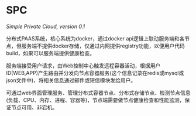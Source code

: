 # SPC
*Simple Private Cloud, version 0.1*

分布式PAAS系统，核心系统为docker，通过docker api逻辑上联动服务端和各节点，但服务端不提供docker存储，仅通过内网提供registry功能，以便用户代码build，如果可以服务端提供健康检查。

服务端接受用户请求，由Web控制中心触发远程容器活动，根据用户ID(WEB,APP)产生路由并分发向节点容器服务(这个信息记录在redis或mysql或json文件中)，将相关信息通过邮件或短信模块发给用户。
    
可通过web界面管理服务、管理分布式容器节点、分布式存储节点、检测节点信息(负载、CPU、内存、进程、容器等)，节点端需要做节点健康检查和性能监测，保证节点可用、非宕机。
